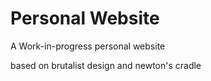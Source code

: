 # Personal Website

A Work-in-progress personal website

based on brutalist design and newton's cradle
